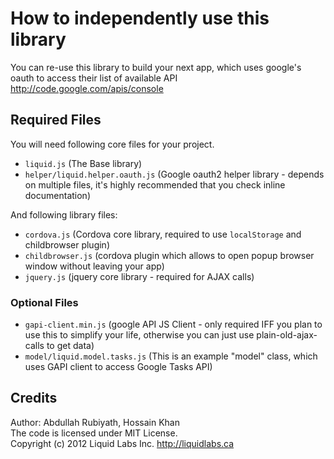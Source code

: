 # How to independently use this library #

You can re-use this library to build your next app, which uses google's oauth to access their list of available API <http://code.google.com/apis/console>


## Required Files ##
You will need following core files for your project.
 * `liquid.js` (The Base library)
 * `helper/liquid.helper.oauth.js` (Google oauth2 helper library - depends on multiple files, it's highly recommended that you check inline documentation)

And following library files:
 * `cordova.js` (Cordova core library, required to use `localStorage` and childbrowser plugin)
 * `childbrowser.js` (cordova plugin which allows to open popup browser window without leaving your app)
 * `jquery.js` (jquery core library - required for AJAX calls)

### Optional Files ###
 * `gapi-client.min.js` (google API JS Client - only required IFF you plan to use this to simplify your life, otherwise you can just use plain-old-ajax-calls to get data)
 * `model/liquid.model.tasks.js` (This is an example "model" class, which uses GAPI client to access Google Tasks API)




Credits
---------------------------------------------------------------
Author: Abdullah Rubiyath, Hossain Khan
<br />
The code is licensed under MIT License.
<br />
Copyright (c) 2012 Liquid Labs Inc.
<http://liquidlabs.ca>